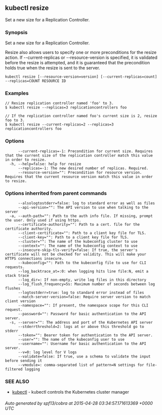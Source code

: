 ## kubectl resize

Set a new size for a Replication Controller.

### Synopsis


Set a new size for a Replication Controller.

Resize also allows users to specify one or more preconditions for the resize action.
If --current-replicas or --resource-version is specified, it is validated before the
resize is attempted, and it is guaranteed that the precondition holds true when the
resize is sent to the server.

```
kubectl resize [--resource-version=version] [--current-replicas=count] --replicas=COUNT RESOURCE ID
```

### Examples

```
// Resize replication controller named 'foo' to 3.
$ kubectl resize --replicas=3 replicationcontrollers foo

// If the replication controller named foo's current size is 2, resize foo to 3.
$ kubectl resize --current-replicas=2 --replicas=3 replicationcontrollers foo
```

### Options

```
      --current-replicas=-1: Precondition for current size. Requires that the current size of the replication controller match this value in order to resize.
  -h, --help=false: help for resize
      --replicas=-1: The new desired number of replicas. Required.
      --resource-version="": Precondition for resource version. Requires that the current resource version match this value in order to resize.
```

### Options inherrited from parent commands

```
      --alsologtostderr=false: log to standard error as well as files
      --api-version="": The API version to use when talking to the server
  -a, --auth-path="": Path to the auth info file. If missing, prompt the user. Only used if using https.
      --certificate-authority="": Path to a cert. file for the certificate authority.
      --client-certificate="": Path to a client key file for TLS.
      --client-key="": Path to a client key file for TLS.
      --cluster="": The name of the kubeconfig cluster to use
      --context="": The name of the kubeconfig context to use
      --insecure-skip-tls-verify=false: If true, the server's certificate will not be checked for validity. This will make your HTTPS connections insecure.
      --kubeconfig="": Path to the kubeconfig file to use for CLI requests.
      --log_backtrace_at=:0: when logging hits line file:N, emit a stack trace
      --log_dir=: If non-empty, write log files in this directory
      --log_flush_frequency=5s: Maximum number of seconds between log flushes
      --logtostderr=true: log to standard error instead of files
      --match-server-version=false: Require server version to match client version
      --namespace="": If present, the namespace scope for this CLI request.
      --password="": Password for basic authentication to the API server.
  -s, --server="": The address and port of the Kubernetes API server
      --stderrthreshold=2: logs at or above this threshold go to stderr
      --token="": Bearer token for authentication to the API server.
      --user="": The name of the kubeconfig user to use
      --username="": Username for basic authentication to the API server.
      --v=0: log level for V logs
      --validate=false: If true, use a schema to validate the input before sending it
      --vmodule=: comma-separated list of pattern=N settings for file-filtered logging
```

### SEE ALSO
* [kubectl](kubectl.md)	 - kubectl controls the Kubernetes cluster manager

###### Auto generated by spf13/cobra at 2015-04-28 03:34:57.171613369 +0000 UTC

